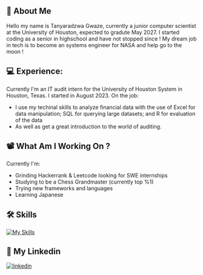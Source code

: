 
## 🚀 About Me
Hello my name is Tanyaradzwa Gwaze, currently a junior computer scientist at the University of Houston, expected to gradute May 2027. I started coding as a senior in highschool and have not stopped since ! My dream job in tech is to become an systems engineer for NASA and help go to the moon !

💻 Experience:
-
Currently I'm an IT audit intern for the University of Houston System in Houston, Texas. I started in August 2023. 
On the job:
- I use my techinal skills to analyze financial data with the use of  Excel for data
manipulation; SQL for querying large datasets; and R for evaluation of the data
- As well as get a great introduction to the world of auditing.
## 📽 What Am I Working On ?
Currently I'm:
- Grinding Hackerrank & Leetcode looking for SWE internships
- Studying to be a Chess Grandmaster (currently top %1)
- Trying new frameworks and languages
- Learning Japanese
## 🛠 Skills

[![My Skills](https://skillicons.dev/icons?i=python,cpp,react,raspberrypi,linux,swift,postgres,mongodb,aws,docker,go,r)](https://skillicons.dev)

## 🔗 My Linkedin

[![linkedin](https://img.shields.io/badge/linkedin-0A66C2?style=for-the-badge&logo=linkedin&logoColor=white)](https://www.linkedin.com/in/gwaze/)


